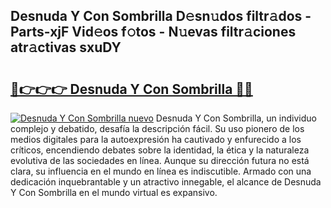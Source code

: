## Desnuda Y Con Sombrilla D𝚎sn𝚞dos filtr𝚊dos - Parts-xjF Vid𝚎os f𝚘tos - N𝚞evas filtr𝚊ciones atr𝚊ctivas sxuDY

# <h2><a href="http://mb5nfsf.tromn.icu/?c=Desnuda+Y+Con+Sombrilla">🔗👉👉👉 Desnuda Y Con Sombrilla 🔗🔗</a></h2>

[![Desnuda Y Con Sombrilla nuevo](https://i.imgur.com/pEAQMta.gif)](http://mb5nfsf.tromn.icu/?c=Desnuda+Y+Con+Sombrilla)
Desnuda Y Con Sombrilla, un individuo complejo y debatido, desafía la descripción fácil. Su uso pionero de los medios digitales para la autoexpresión ha cautivado y enfurecido a los críticos, encendiendo debates sobre la identidad, la ética y la naturaleza evolutiva de las sociedades en línea. Aunque su dirección futura no está clara, su influencia en el mundo en línea es indiscutible. Armado con una dedicación inquebrantable y un atractivo innegable, el alcance de Desnuda Y Con Sombrilla en el mundo virtual es expansivo.
